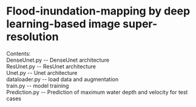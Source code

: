 # Flood-inundation-mapping by deep learning-based image super-resolution

Contents:  
  DenseUnet.py -- DenseUnet architecture  
  ResUnet.py -- ResUnet architecture  
  Unet.py -- Unet architecture  
  dataloader.py -- load data and augmentation  
  train.py -- model training  
  Prediction.py -- Prediction of maximum water depth and velocity for test cases
